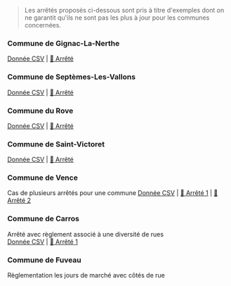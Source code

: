 > Les arrêtés proposés ci-dessous sont pris à titre d'exemples dont on ne garantit qu'ils ne sont pas les plus à jour pour les communes concernées.


### Commune de Gignac-La-Nerthe
[Donnée CSV](https://github.com/CEREMA/schema-arrete-permanent-circulation/blob/master/examples/exemple-gignac-valide.csv) | [📜 Arrêté](examples/gignac-la-nerthe.png)

### Commune de Septèmes-Les-Vallons
[Donnée CSV](https://github.com/CEREMA/schema-arrete-permanent-circulation/blob/master/examples/exemple-septemes-valide.csv) | [📜 Arrêté](examples/septemes-les-vallons.png)

### Commune du Rove
[Donnée CSV](https://github.com/CEREMA/schema-arrete-permanent-circulation/blob/master/examples/exemple-le-rove-valide.csv) | [📜 Arrêté](examples/le-rove.jpg)

### Commune de Saint-Victoret
[Donnée CSV](https://github.com/CEREMA/schema-arrete-permanent-circulation/blob/master/examples/exemple-st-victoret-valide.csv) | [📜 Arrêté](examples/st-victoret.png)

### Commune de Vence
Cas de plusieurs arrêtés pour une commune
[Donnée CSV](https://github.com/CEREMA/schema-arrete-permanent-circulation/blob/master/examples/exemple-vence-valide.csv) | [📜 Arrêté 1](examples/vence1.png) | [📜 Arrêté 2](examples/vence2.png)

### Commune de Carros
Arrêté avec règlement associé à une diversité de rues   
[Donnée CSV](https://github.com/CEREMA/schema-arrete-permanent-circulation/blob/master/examples/exemple-carros-valide.csv) | [📜 Arrêté 1](examples/carros.png)

### Commune de Fuveau
Règlementation les jours de marché avec côtés de rue



